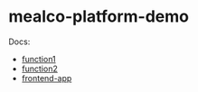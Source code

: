 # mealco-platform-demo

Docs:

* [function1](docs/codebase/cloud-functions/function1.md)
* [function2](docs/codebase/cloud-functions/function2.md)
* [frontend-app](docs/codebase/frontend-app.md)



